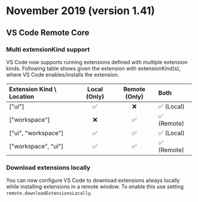 # November 2019 (version 1.41)

## VS Code Remote Core

### Multi extensionKind support

VS Code now supports running extensions defined with multiple extension kinds. Following table shows given the extension with extensionKind(s), where VS Code enables/installs the extension.

| Extension Kind \ Location   | Local (Only) | Remote (Only)     | Both |
| :---        |    :----:   |          :----:   | :---   |
|    ["ui"]  |  ✅        | ❌    | ✅ (Local) |
| ["workspace"]   | ❌        | ✅     | ✅ (Remote) |
| ["ui", "workspace"]   | ✅       | ✅     | ✅ (Local) |
| ["workspace", "ui"]   | ✅       | ✅     | ✅ (Remote) |


### Download extensions locally

You can now configure VS Code to download extensions always locally while installing extensions in a remote window. To enable this use setting `remote.downloadExtensionsLocally`.

